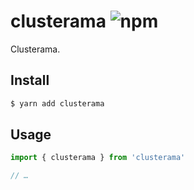 # clusterama ![npm](https://flat.badgen.net/npm/v/clusterama)

Clusterama.

## Install

```sh
$ yarn add clusterama
```

## Usage

```js
import { clusterama } from 'clusterama'

// …
```
